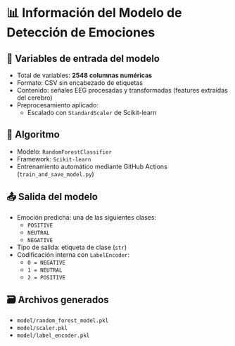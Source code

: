 # 📊 Información del Modelo de Detección de Emociones

## 🎯 Variables de entrada del modelo

- Total de variables: **2548 columnas numéricas**
- Formato: CSV sin encabezado de etiquetas
- Contenido: señales EEG procesadas y transformadas (features extraídas del cerebro)
- Preprocesamiento aplicado:
  - Escalado con `StandardScaler` de Scikit-learn

## 🧠 Algoritmo

- Modelo: `RandomForestClassifier`
- Framework: `Scikit-learn`
- Entrenamiento automático mediante GitHub Actions (`train_and_save_model.py`)

## 📤 Salida del modelo

- Emoción predicha: una de las siguientes clases:
  - `POSITIVE`
  - `NEUTRAL`
  - `NEGATIVE`
- Tipo de salida: etiqueta de clase (`str`)
- Codificación interna con `LabelEncoder`:
  - `0 = NEGATIVE`
  - `1 = NEUTRAL`
  - `2 = POSITIVE`

## 🗃️ Archivos generados

- `model/random_forest_model.pkl`
- `model/scaler.pkl`
- `model/label_encoder.pkl`
